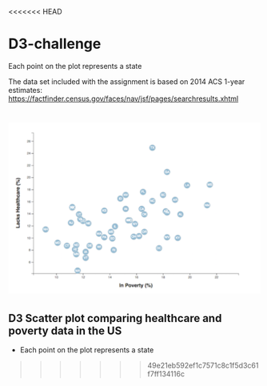 <<<<<<< HEAD
# D3-challenge #
Each point on the plot represents a state

The data set included with the assignment is based on 2014 ACS 1-year estimates: <https://factfinder.census.gov/faces/nav/jsf/pages/searchresults.xhtml>

![screenshot](screenshot.png)
=======

## D3 Scatter plot comparing healthcare and poverty data in the US ##
* Each point on the plot represents a state
>>>>>>> 49e21eb592ef1c7571c8c1f5d3c61f7ff134116c
